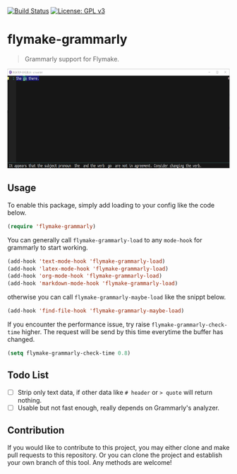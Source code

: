 [![Build Status](https://travis-ci.com/jcs-elpa/flymake-grammarly.svg?branch=master)](https://travis-ci.com/jcs-elpa/flymake-grammarly)
[![License: GPL v3](https://img.shields.io/badge/License-GPL%20v3-blue.svg)](https://www.gnu.org/licenses/gpl-3.0)

# flymake-grammarly
> Grammarly support for Flymake.

<p align="center">
  <img src="./etc/screenshot.png" width="629" height="225"/>
<p>

## Usage

To enable this package, simply add loading to your config like the code below.

```el
(require 'flymake-grammarly)
```

You can generally call `flymake-grammarly-load` to any `mode-hook` for
grammarly to start working.

```el
(add-hook 'text-mode-hook 'flymake-grammarly-load)
(add-hook 'latex-mode-hook 'flymake-grammarly-load)
(add-hook 'org-mode-hook 'flymake-grammarly-load)
(add-hook 'markdown-mode-hook 'flymake-grammarly-load)
```

otherwise you can call `flymake-grammarly-maybe-load` like the snippt below.

```el
(add-hook 'find-file-hook 'flymake-grammarly-maybe-load)
```

If you encounter the performance issue, try raise `flymake-grammarly-check-time` higher.
The request will be send by this time everytime the buffer has changed.

```el
(setq flymake-grammarly-check-time 0.8)
```

## Todo List

- [ ] Strip only text data, if other data like `# header` or `> quote` will return nothing.
- [ ] Usable but not fast enough, really depends on Grammarly's analyzer.

## Contribution

If you would like to contribute to this project, you may either
clone and make pull requests to this repository. Or you can
clone the project and establish your own branch of this tool.
Any methods are welcome!
